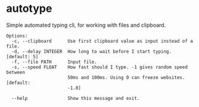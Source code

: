 # autotype
Simple automated typing cli, for working with files and clipboard.
```
Options:
  -c, --clipboard      Use first clipboard value as input instead of a file.
  -d, --delay INTEGER  How long to wait before I start typing.  [default: 5]
  -f, --file PATH      Input file.
  -s, --speed FLOAT    How fast should I type. -1 gives random speed between
                       50ms and 100ms. Using 0 can freeze websites.  [default:
                       -1.0]

  --help               Show this message and exit.
```
